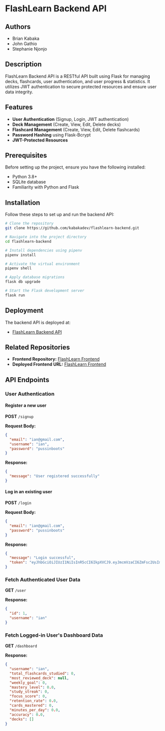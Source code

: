 # FlashLearn Backend API

## Authors

- Brian Kabaka
- John Gathio
- Stephanie Njonjo

## Description

FlashLearn Backend API is a RESTful API built using Flask for managing decks, flashcards, user authentication, and user progress & statistics. It utilizes JWT authentication to secure protected resources and ensure user data integrity.

## Features

- **User Authentication** (Signup, Login, JWT authentication)
- **Deck Management** (Create, View, Edit, Delete decks)
- **Flashcard Management** (Create, View, Edit, Delete flashcards)
- **Password Hashing** using Flask-Bcrypt
- **JWT-Protected Resources**

## Prerequisites

Before setting up the project, ensure you have the following installed:

- Python 3.8+
- SQLite database
- Familiarity with Python and Flask

## Installation

Follow these steps to set up and run the backend API:

```bash
# Clone the repository
git clone https://github.com/kabakadev/flashlearn-backend.git

# Navigate into the project directory
cd flashlearn-backend

# Install dependencies using pipenv
pipenv install

# Activate the virtual environment
pipenv shell

# Apply database migrations
flask db upgrade

# Start the Flask development server
flask run
```

## Deployment

The backend API is deployed at:

- [FlashLearn Backend API](https://flashlearn-backend-2.onrender.com)

## Related Repositories

- **Frontend Repository:** [FlashLearn Frontend](https://github.com/kabakadev/flashlearn-frontend.git)
- **Deployed Frontend URL:** [FlashLearn Frontend](https://flashlearn254.netlify.app/)

## API Endpoints

### User Authentication

#### Register a new user

**POST** `/signup`

**Request Body:**

```json
{
  "email": "ian@gmail.com",
  "username": "ian",
  "password": "pussinboots"
}
```

**Response:**

```json
{
  "message": "User registered successfully"
}
```

#### Log in an existing user

**POST** `/login`

**Request Body:**

```json
{
  "email": "ian@gmail.com",
  "password": "pussinboots"
}
```

**Response:**

```json
{
  "message": "Login successful",
  "token": "eyJhbGciOiJIUzI1NiIsInR5cCI6IkpXVCJ9.eyJmcmVzaCI6ZmFsc2UsImlhdCI6MTc0MTI4ODI4MSwianRpIjoiNDA1YTliMDQtYWVhZi00Mzg0LWE5MDYtNmZjMjM3M2RkYjMzIiwidHlwZSI6ImFjY2VzcyIsInN1YiI6eyJpZCI6MSwidXNlcm5hbWUiOiJpYW4ifSwibmJmIjoxNzQxMjg4MjgxLCJleHAiOjE3NDEzMTcwODF9.j1A9JH53aaVUmrx82wymZJy5Mi0NesZ86AXR0HTj_VM"
}
```

### Fetch Authenticated User Data

**GET** `/user`

**Response:**

```json
{
  "id": 1,
  "username": "ian"
}
```

### Fetch Logged-in User's Dashboard Data

**GET** `/dashboard`

**Response:**

```json
{
  "username": "ian",
  "total_flashcards_studied": 0,
  "most_reviewed_deck": null,
  "weekly_goal": 0,
  "mastery_level": 0.0,
  "study_streak": 0,
  "focus_score": 0,
  "retention_rate": 0.0,
  "cards_mastered": 0,
  "minutes_per_day": 0.0,
  "accuracy": 0.0,
  "decks": []
}
```
